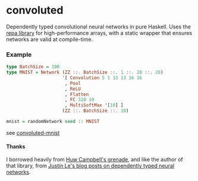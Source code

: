 # convoluted

Dependently typed convolutional neural networks in pure Haskell.
Uses the [repa library](https://hackage.haskell.org/package/repa) for high-performance arrays,
with a static wrapper that ensures networks are valid at compile-time.

### Example
```haskell
type BatchSize = 100
type MNIST = Network (ZZ ::. BatchSize ::. 1 ::. 28 ::. 28)
                     '[ Convolution 5 1 13 13 16 16
                      , Pool
                      , ReLU
                      , Flatten
                      , FC 320 10
                      , MultiSoftMax '[10] ]
                     (ZZ ::. BatchSize ::. 10)

mnist = randomNetwork seed :: MNIST
```
see [convoluted-mnist](https://github.com/jonascarpay/convoluted-mnist)

#### Thanks
I borrowed heavily from [Huw Campbell's grenade](https://github.com/HuwCampbell/grenade), and like the author of that library, from [Justin Le's blog posts on dependently typed neural networks](https://blog.jle.im/entry/practical-dependent-types-in-haskell-1.html).
